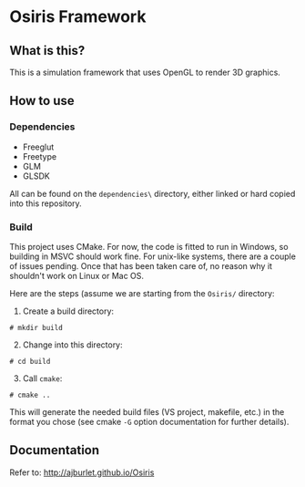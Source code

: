 # Osiris Framework

## What is this?

This is a simulation framework that uses OpenGL to render 3D graphics. 

## How to use

### Dependencies

- Freeglut
- Freetype
- GLM
- GLSDK

All can be found on the  ```dependencies\``` directory, either linked or hard copied into this repository.

### Build

This project uses CMake. For now, the code is fitted to run in Windows, so building in MSVC should work fine. For unix-like 
systems, there are a couple of issues pending. Once that has been taken care of, no reason why it shouldn't work on Linux or
Mac OS.

Here are the steps (assume we are starting from the ```Osiris/``` directory:

1) Create a build directory:

```
# mkdir build
```

2) Change into this directory:

```
# cd build
```

3) Call ```cmake```:

```
# cmake ..
```

This will generate the needed build files (VS project, makefile, etc.) in the format you chose (see cmake ```-G``` 
option documentation for further details).

## Documentation

Refer to: http://ajburlet.github.io/Osiris
